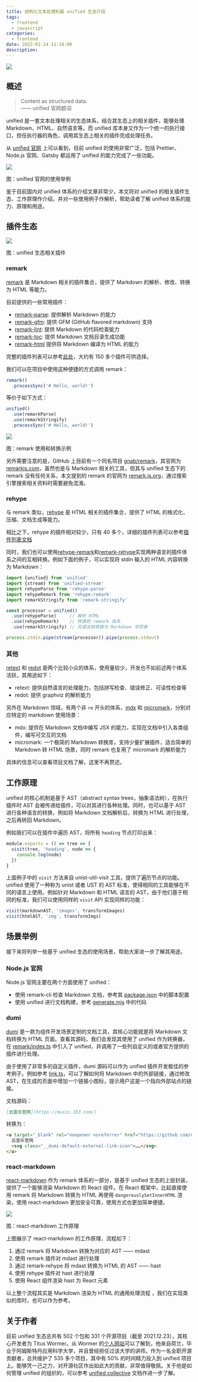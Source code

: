 ```yaml
---
title: 结构化文本处理利器 unified 生态介绍
tags:
  - frontend
  - javascript
categories:
  - frontend
date: 2022-01-24 11:18:00
description:
---
```


![](https://p5.music.126.net/obj/wo3DlcOGw6DClTvDisK1/12249606658/e8e5/d6d5/b526/126ccf59d7dc4636ef817760dcafd364.png)

## 概述

> Content as structured data. <br>
> —— unified 官网题词

unified 是一套文本处理相关的生态体系，结合其生态上的相关插件，能够处理 Markdown、HTML、自然语言等。而 unified 库本身又作为一个统一的执行接口，担任执行器的角色，调用其生态上相关的插件完成处理任务。

从 [unified 官网](https://unifiedjs.com) 上可以看到，目前 unified 的使用非常广泛，包括 Prettier、Node.js 官网、Gatsby 都运用了 unified 的能力完成了一些功能。

![](https://p5.music.126.net/obj/wonDlsKUwrLClGjCm8Kx/12203967253/cff4/abc4/3e6b/09023197df73332d8a4c7247fea08ae0.png)

图：unified 官网的使用举例

鉴于目前国内对 unified 体系的介绍文章非常少，本文将对 unified 的相关插件生态、工作原理作介绍，并对一些使用例子作解析，帮助读者了解 unified 体系的能力、原理和用途。

## 插件生态

![](https://p5.music.126.net/obj/wonDlsKUwrLClGjCm8Kx/12203966847/06a2/5cd4/c849/f85f6a8fa49b1d9b46d4f0d8d5db3437.png)

图：unified 生态相关插件

### remark

[remark](https://github.com/remarkjs/remark) 是 Markdown 相关的插件集合，提供了 Markdown 的解析、修改、转换为 HTML 等能力。

目前提供的一些常用插件：

* [remark-parse](https://www.npmjs.com/package/remark-parse): 提供解析 Markdown 的能力
* [remark-gfm](https://github.com/remarkjs/remark-gfm): 提供 GFM (GitHub flavored markdown) 支持
* [remark-lint](https://github.com/remarkjs/remark-lint): 提供 Markdown 的代码检查能力
* [remark-toc](https://github.com/remarkjs/remark-toc): 提供 Markdown 文档目录生成功能
* [remark-html](https://github.com/remarkjs/remark-html) 提供将 Markdown 编译为 HTML 的能力

完整的插件列表可以参考[此处](https://github.com/remarkjs/remark/blob/main/doc/plugins.md#list-of-plugins)，大约有 150 多个插件可供选择。

我们可以在项目中使用这种便捷的方式调用 remark：

```js
remark()
  .processSync('# Hello, world!')
```

等价于如下方式：

```js
unified()
  .use(remarkParse)
  .use(remarkStringify)
  .processSync('# Hello, world!')
```

![](https://p6.music.126.net/obj/wonDlsKUwrLClGjCm8Kx/12203965902/bf03/af16/c204/a00247f66bec98789fda351843dcce8e.png)

图：remark 使用和转换示例

另外需要注意的是，GitHub 上目前有一个同名项目 [gnab/remark](https://github.com/remarkjs/remark)，其官网为 [remarkjs.com](https://remarkjs.com/)，虽然也是与 Markdown 相关的工具，但其与 unified 生态下的 remark 没有任何关系，本文提到的 remark 的官网为 [remark.js.org](https://remark.js.org/)，通过搜索引擎搜索相关资料时需要避免混淆。

### rehype

与 remark 类似，[rehype](https://github.com/rehypejs/rehype) 是 HTML 相关的插件集合，提供了 HTML 的格式化、压缩、文档生成等能力。

相比之下，rehype 的插件相对较少，只有 40 多个，详细的插件列表可以参考[插件列表文档](https://github.com/rehypejs/rehype/blob/main/doc/plugins.md)

同时，我们也可以使用[rehype-remark](https://www.npmjs.com/package/rehype-remark)和[remark-rehype](https://www.npmjs.com/package/remark-rehype)实现两种语言的插件体系之间的互相转换。例如下面的例子，可以实现将 stdin 输入的 HTML 内容转换为 Markdown：

```js
import {unified} from 'unified'
import {stream} from 'unified-stream'
import rehypeParse from 'rehype-parse'
import rehypeRemark from 'rehype-remark'
import remarkStringify from 'remark-stringify'

const processor = unified()
  .use(rehypeParse)     // 解析 HTML
  .use(rehypeRemark)    // 转换到 remark 体系
  .use(remarkStringify) // 将语法树转换为 Markdown 字符串

process.stdin.pipe(stream(processor)).pipe(process.stdout)
```


### 其他

[retext](https://github.com/retextjs/retext) 和 [redot](https://github.com/redotjs/redot) 是两个比较小众的体系，使用量较少，开发也不如前述两个体系活跃，其用途如下：

* retext: 提供自然语言的处理能力，包括拼写检查、错误修正、可读性检查等
* redot: 提供 graphviz 的解析能力

另外在 Markdown 领域，有两个非 `re` 开头的体系，[mdx](https://github.com/mdx-js/mdx) 和 [micromark](https://github.com/micromark/micromark)，分别对应特定的 markdown 使用场景：

* mdx: 提供在 Markdown 文档中编写 JSX 的能力，实现在文档中引入各类组件，编写可交互的文档
* micromark: 一个极简的 Markdown 转换库，支持少量扩展插件，适合简单的 Markdown 转 HTML 场景，同时 remark 也复用了 micromark 的解析能力

具体的信息可以查看项目文档了解，这里不再赘述。

## 工作原理

unified 的核心机制是基于 AST（abstract syntax trees，抽象语法树），在执行插件时 AST 会被传递给插件，可以对其进行各种处理。同时，也可以基于 AST 进行各种语言的转换，例如将 Markdown 文档解析后，转换为 HTML 进行处理，之后再转回 Markdown。

例如我们可以在插件中遍历 AST，将所有 `heading` 节点打印出来：

```js
module.exports = () => tree => {
  visit(tree, 'heading', node => {
    console.log(node)
  })
}
```

上面例子中的 `visit` 方法来自 unist-util-visit 工具，提供了遍历节点的功能。unified 使用了一种称为 unist 或者 UST 的 AST 标准，使得相同的工具能够在不同的语言上使用。例如针对 Markdown 和 HTML 语言的 AST，由于他们基于相同的标准，我们可以使用同样的 `visit` API 实现同样的功能：

```js
visit(markdownAST, 'images', transformImages)
visit(htmlAST, 'img', transformImgs)
```

## 场景举例

接下来将列举一些基于 unified 生态的使用场景，帮助大家进一步了解其用途。

### Node.js 官网

Node.js 官网主要在两个方面使用了 unified：

* 使用 remark-cli 检查 Markdown 文档，参考其 [package.json](https://github.com/nodejs/nodejs.org/blob/main/package.json#L18) 中的脚本配置
* 使用 unified 进行文档构建，参考 [generate.mjs](https://github.com/nodejs/node/blob/master/tools/doc/generate.mjs) 中的代码

### dumi

[dumi](https://d.umijs.org/zh-CN) 是一款为组件开发场景定制的文档工具，其核心功能就是将 Markdown 文档转换为 HTML 页面。查看其源码，我们会发现其使用了 unified 作为转换器，在 [remark/index.ts](https://github.com/umijs/dumi/blob/master/packages/preset-dumi/src/transformer/remark/index.ts) 中引入了 unified，并调用了一些列自定义的或者官方提供的插件进行处理。

由于使用了非常多的自定义插件，dumi 源码可以作为 unified 插件开发极佳的参考例子。例如参考 [link.ts](https://github.com/umijs/dumi/blob/master/packages/preset-dumi/src/transformer/remark/link.ts)，可以了解如何将 Markdown 中的外部链接，通过修改 AST，在生成的页面中增加一个链接小图标，提示用户这是一个指向外部站点的链接。

文档源码：

```Markdown
[云音乐官网](https://music.163.com/)
```

转换为：

```HTML
<a target="_blank" rel="noopener noreferrer" href="https://github.com/umijs/umi-hd">
  云音乐官网
  <svg class="__dumi-default-external-link-icon">……</svg>
</a>
```

### react-markdown

[react-markdown](https://github.com/remarkjs/react-markdown) 作为 remark 体系的一部分，是基于 unified 生态的上层封装，提供了一个能够渲染 Markdown 的 React 组件。在 React 框架中，比起直接使用 remark 将 Markdown 转换为 HTML 再使用 `dangerouslySetInnerHTML` 渲染，使用 react-markdown 更加安全可靠，使用方式也更加简单便捷。

![](https://p6.music.126.net/obj/wonDlsKUwrLClGjCm8Kx/12231736802/269b/a9b7/f689/d47e7b2988ae3727226ec1b5cc294819.png)

图：react-markdown 工作原理

上图展示了 react-markdown 的工作原理，流程如下：

1. 通过 remark 将 Markdown 转换为对应的 AST —— mdast
2. 使用 remark 插件对 mdast 进行处理
3. 通过 remark-rehype 将 mdast 转换为 HTML 的 AST —— hast
4. 使用 rehype 插件对 hast 进行处理
5. 使用 React 组件渲染 hast 为 React 元素

以上整个流程其实是 Markdown 渲染为 HTML 的通用处理流程 ，我们在实现类似的库时，也可以作为参考。

## 关于作者

目前 unified 生态总共有 502 个包和 331 个开源项目（截至 2021.12.23），其核心开发者为 Titus Wormer。从 Wormer 的[个人网站](https://wooorm.com/)可以了解到，他来自荷兰，毕业于阿姆斯特丹应用科学大学，并且曾经担任过该大学的讲师。作为一名全职开源贡献者，总共维护了 535 多个项目，其中有 50% 的时间精力投入到 unified 项目上。能够凭一己之力，对开源社区作出如此大的贡献，非常值得敬佩。关于他是如何管理 unified 的组织的，可以参考 [unified collective](https://github.com/unifiedjs/collective) 文档作进一步了解。
